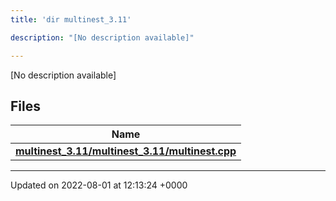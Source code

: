 ```yaml
---
title: 'dir multinest_3.11'

description: "[No description available]"

---
```







[No description available]

## Files

| Name           |
| -------------- |
| **[multinest_3.11/multinest_3.11/multinest.cpp](/documentation/code/files/multinest__3_811_2multinest_8cpp/#file-multinest-3.11/multinest.cpp)**  |






-------------------------------

Updated on 2022-08-01 at 12:13:24 +0000
